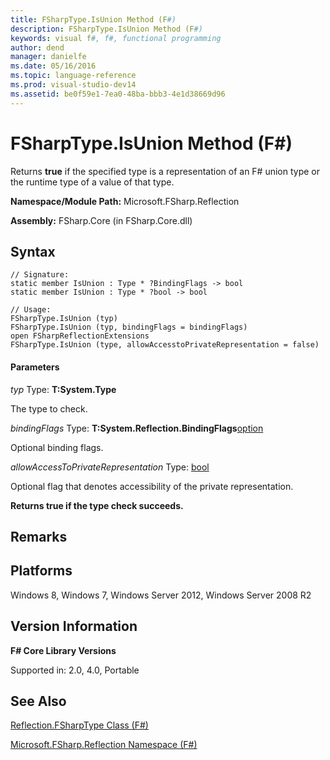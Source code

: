 ```yaml
---
title: FSharpType.IsUnion Method (F#)
description: FSharpType.IsUnion Method (F#)
keywords: visual f#, f#, functional programming
author: dend
manager: danielfe
ms.date: 05/16/2016
ms.topic: language-reference
ms.prod: visual-studio-dev14
ms.assetid: be0f59e1-7ea0-48ba-bbb3-4e1d38669d96 
---
```


# FSharpType.IsUnion Method (F#)

Returns **true** if the specified type is a representation of an F# union type or the runtime type of a value of that type.

**Namespace/Module Path:** Microsoft.FSharp.Reflection

**Assembly:** FSharp.Core (in FSharp.Core.dll)


## Syntax

```
// Signature:
static member IsUnion : Type * ?BindingFlags -> bool
static member IsUnion : Type * ?bool -> bool

// Usage:
FSharpType.IsUnion (typ)
FSharpType.IsUnion (typ, bindingFlags = bindingFlags)
open FSharpReflectionExtensions
FSharpType.IsUnion (type, allowAccesstoPrivateRepresentation = false)
```

#### Parameters
*typ*
Type: **T:System.Type**


The type to check.


*bindingFlags*
Type: **T:System.Reflection.BindingFlags**[option](http://msdn.microsoft.com/en-us/library/b08add48-34bf-4410-80a1-ef6a8daddc58)


Optional binding flags.


*allowAccessToPrivateRepresentation*
Type: [bool](http://msdn.microsoft.com/en-us/library/89c0cf9c-49ce-4207-a3be-555851a67dd5)


Optional flag that denotes accessibility of the private representation.



**Returns true if the type check succeeds.**
## Remarks

## Platforms
Windows 8, Windows 7, Windows Server 2012, Windows Server 2008 R2


## Version Information
**F# Core Library Versions**

Supported in: 2.0, 4.0, Portable




## See Also
[Reflection.FSharpType Class &#40;F&#35;&#41;](Reflection.FSharpType-Class-%5BFSharp%5D.md)

[Microsoft.FSharp.Reflection Namespace &#40;F&#35;&#41;](Microsoft.FSharp.Reflection-Namespace-%5BFSharp%5D.md)

